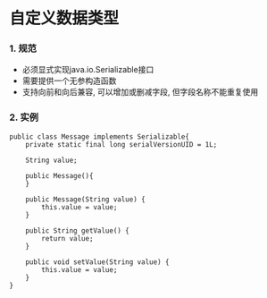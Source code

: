 # 自定义数据类型 

### 1. 规范  
* 必须显式实现java.io.Serializable接口  
* 需要提供一个无参构造函数  
* 支持向前和向后兼容, 可以增加或删减字段, 但字段名称不能重复使用  

### 2. 实例  
```
public class Message implements Serializable{
    private static final long serialVersionUID = 1L;
    
    String value;
	
    public Message(){
	}
	
    public Message(String value) {
        this.value = value;
    }

    public String getValue() {
        return value;
    }

    public void setValue(String value) {
        this.value = value;
    }
}

```

